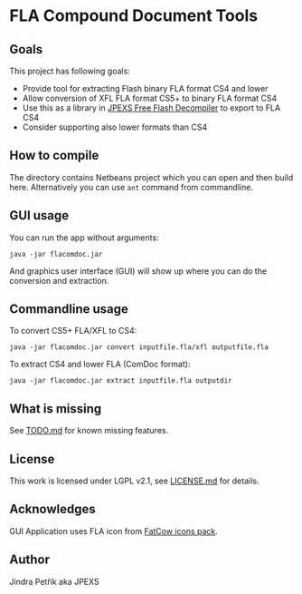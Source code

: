 # FLA Compound Document Tools

## Goals
This project has following goals:
 * Provide tool for extracting Flash binary FLA format CS4 and lower
 * Allow conversion of XFL FLA format CS5+ to binary FLA format CS4
 * Use this as a library in [JPEXS Free Flash Decompiler](https://github.com/jindrapetrik/jpexs-decompiler) to export to FLA CS4
 * Consider supporting also lower formats than CS4
 
## How to compile
The directory contains Netbeans project which you can open and then build here.
Alternatively you can use `ant` command from commandline.

## GUI usage

You can run the app without arguments:
```
java -jar flacomdoc.jar
```
And graphics user interface (GUI) will show up where you can do the conversion and extraction.

## Commandline usage

To convert CS5+ FLA/XFL to CS4:
```
java -jar flacomdoc.jar convert inputfile.fla/xfl outputfile.fla
```

To extract CS4 and lower FLA (ComDoc format):

```
java -jar flacomdoc.jar extract inputfile.fla outputdir
```

## What is missing
See [TODO.md](TODO.md) for known missing features.

## License
This work is licensed under LGPL v2.1, see [LICENSE.md](LICENSE.md) for details.

## Acknowledges
GUI Application uses FLA icon from [FatCow icons pack].


## Author
Jindra Petřík aka JPEXS


[FatCow icons pack]: http://www.fatcow.com/free-icons